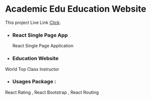 # Academic Edu Education Website

This project Live Link [Click](https://github.com/facebook/create-react-app).


* ### React Single Page App
  React Single Page Application


* ### Education Website
World Top Class Instructor


* ### Usages Package :
React Rating , React Bootstrap , React Routing
